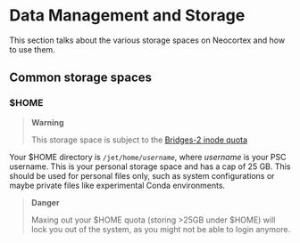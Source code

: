 # Data Management and Storage 
This section talks about the various storage spaces on Neocortex and how to use them.
  
## Common storage spaces
### $HOME


  <blockquote>
    <strong>Warning</strong>
    <p>This storage space is subject to the <a href="https://www.psc.edu/resources/bridges-2/user-guide#inode-quota">Bridges-2 inode quota</a></p>
  </blockquote>
  
  
Your $HOME directory is <code>/jet/home/<i>username</i></code>, where *username* is your PSC username. This is your personal storage space and has a cap of 25 GB. This should be used for personal files only, such as system configurations or maybe private files like experimental Conda environments.


<div class="danger">
  <blockquote>
    <strong>Danger</strong> 
<p>Maxing out your $HOME quota (storing >25GB under $HOME) will lock you out of the system, as you might not be able to login anymore.
  </blockquote>
</div>


